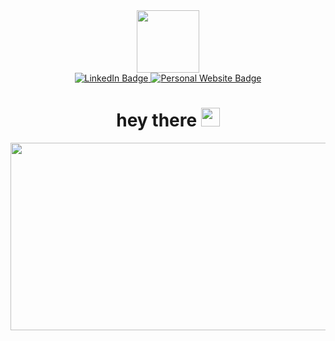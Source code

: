 <div id="header" align="center">
  <img src="https://media.giphy.com/media/M9gbBd9nbDrOTu1Mqx/giphy.gif" width="100"/>
  <div id="badges">
    <a href="https://www.linkedin.com/in/ben-desollar/">
      <img src="https://img.shields.io/badge/LinkedIn-blue?style=sociale&logo=linkedin&logoColor=white" alt="LinkedIn Badge"/>
    <a href="https://bdesollar.github.io/">
      <img src="https://img.shields.io/badge/Personal%20Website-Visit-blue?style=social&logo=github" alt="Personal Website Badge"/>
    </a>
  </div>
    <img src="https://komarev.com/ghpvc/?username=bdesollar&style=flat-square&color=blue" alt=""/>
    <h1> hey there <img src="https://media.giphy.com/media/hvRJCLFzcasrR4ia7z/giphy.gif" width="30px"/></h1>
  <div align="center">
    <img src="https://media.giphy.com/media/dWesBcTLavkZuG35MI/giphy.gif" width="600" height="300"/>
  </div>
</div>

